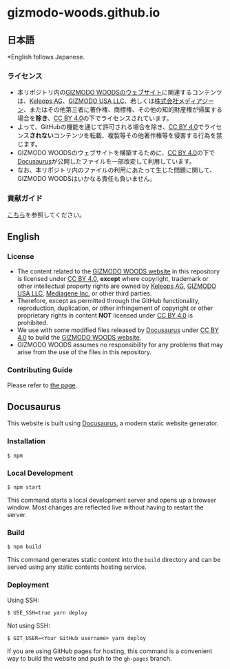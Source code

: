 # gizmodo-woods.github.io

## 日本語

*English follows Japanese.

### ライセンス

* 本リポジトリ内の[GIZMODO WOODSのウェブサイト](https://gizmodo-woods.github.io/)に関連するコンテンツは、[Keleops AG](https://www.keleops.com/en/)、[GIZMODO USA LLC](https://gizmodo.com/about-gizmodo-4303)、若しくは[株式会社メディアジーン](https://www.mediagene.co.jp/)、またはその他第三者に著作権、商標権、その他の知的財産権が帰属する場合を**除き**、[CC BY 4.0](https://creativecommons.org/licenses/by/4.0/)の下でライセンスされています。
* よって、GitHubの機能を通じて許可される場合を除き、[CC BY 4.0](https://creativecommons.org/licenses/by/4.0/)でライセンス**されない**コンテンツを転載、複製等その他著作権等を侵害する行為を禁じます。
* GIZMODO WOODSのウェブサイトを構築するために、[CC BY 4.0](https://creativecommons.org/licenses/by/4.0/)の下で[Docusaurus](https://docusaurus.io)が公開したファイルを一部改変して利用しています。
* なお、本リポジトリ内のファイルの利用にあたって生じた問題に関して、GIZMODO WOODSはいかなる責任も負いません。

### 貢献ガイド

[こちら](.github/CONTRIBUTING.md)を参照してください。

## English

### License

* The content related to the [GIZMODO WOODS website](https://gizmodo-woods.github.io/) in this repository is licensed under [CC BY 4.0](https://creativecommons.org/licenses/by/4.0/), **except** where copyright, trademark or other intellectual property rights are owned by [Keleops AG](https://www.keleops.com/en/), [GIZMODO USA LLC](https://gizmodo.com/about-gizmodo-4303), [Mediagene Inc.](https://www.mediagene.co.jp/) or other third parties.
* Therefore, except as permitted through the GitHub functionality, reproduction, duplication, or other infringement of copyright or other proprietary rights in content **NOT** licensed under [CC BY 4.0](https://creativecommons.org/licenses/by/4.0/) is prohibited.
* We use with some modified files released by [Docusaurus](https://docusaurus.io) under [CC BY 4.0](https://creativecommons.org/licenses/by/4.0/) to build the [GIZMODO WOODS website](https://gizmodo-woods.github.io/).
* GIZMODO WOODS assumes no responsibility for any problems that may arise from the use of the files in this repository.

### Contributing Guide

Please refer to [the page](.github/CONTRIBUTING.md).

## Docusaurus

This website is built using [Docusaurus](https://docusaurus.io/), a modern static website generator.

### Installation

```
$ npm
```

### Local Development

```
$ npm start
```

This command starts a local development server and opens up a browser window. Most changes are reflected live without having to restart the server.

### Build

```
$ npm build
```

This command generates static content into the `build` directory and can be served using any static contents hosting service.

### Deployment

Using SSH:

```
$ USE_SSH=true yarn deploy
```

Not using SSH:

```
$ GIT_USER=<Your GitHub username> yarn deploy
```

If you are using GitHub pages for hosting, this command is a convenient way to build the website and push to the `gh-pages` branch.
